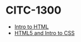 # CITC-1300

<ul>
<li><a href="Intro_to_html/index.html" target="blank">Intro to HTML</a></li>
<li><a href="HTML5_intro_to_css" target="blank">HTML5 and Intro to CSS</a></li>
</ul>